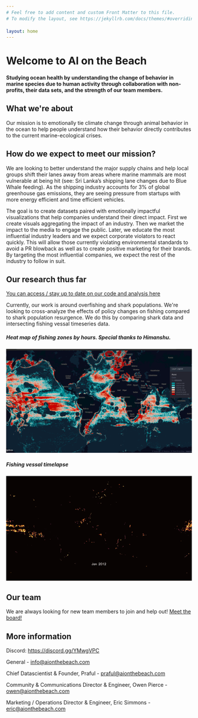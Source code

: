```yaml
---
# Feel free to add content and custom Front Matter to this file.
# To modify the layout, see https://jekyllrb.com/docs/themes/#overriding-theme-defaults

layout: home
---
```

# Welcome to AI on the Beach
#### Studying ocean health by understanding the change of behavior in marine species due to human activity through collaboration with non-profits, their data sets, and the strength of our team members.

## What we're about
Our mission is to emotionally tie climate change through animal behavior in the ocean to help people understand how their behavior directly contributes to the current marine-ecological crises. 


## How do we expect to meet our mission?
We are looking to better understand the major supply chains and help local groups shift their lanes away from areas where marine mammals are most vulnerable at being hit (see: Sri Lanka’s shipping lane changes due to Blue Whale feeding). As the shipping industry accounts for 3% of global greenhouse gas emissions, they are seeing pressure from startups with more energy efficient and time efficient vehicles. 

The goal is to create datasets paired with emotionally impactful visualizations that help companies understand their direct impact. First we create visuals aggregating the impact of an industry. Then we market the impact to the media to engage the public. Later, we educate the most influential industry leaders and we expect corporate violators to react quickly. This will allow those currently violating environmental standards to avoid a PR blowback as well as to create positive marketing for their brands. By targeting the most influential companies, we expect the rest of the industry to follow in suit. 

## Our research thus far
[You can access / stay up to date on our code and analysis here](https://github.com/aionthebeach/notebook)

Currently, our work is around overfishing and shark populations. We're looking to cross-analyze the effects of policy changes on fishing compared to shark population resurgence. We do this by comparing shark data and intersecting fishing vessal timeseries data.

##### Heat map of fishing zones by hours. Special thanks to Himanshu.
![Branching](./Images/FishingVessalActivity.png)

##### Fishing vessal timelapse
![Branching](./Images/GFW_timelapse.gif)


## Our team
We are always looking for new team members to join and help out!
[Meet the board!](./board-team.html)

## More information
Discord: https://discord.gg/YMwgVPC

General - info@aionthebeach.com

Chief Datascientist & Founder, Praful - praful@aionthebeach.com

Community & Communications Director & Engineer, Owen Pierce - owen@aionthebeach.com

Marketing / Operations Director & Engineer, Eric Simmons  - eric@aionthebeach.com